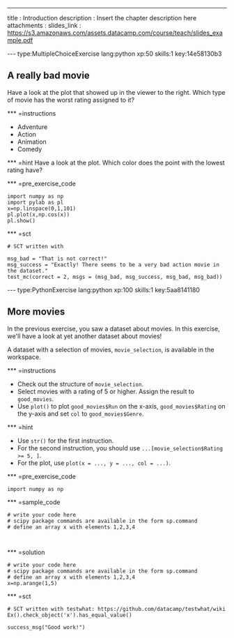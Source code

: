 ---
title       : Introduction
description : Insert the chapter description here
attachments :
  slides_link : https://s3.amazonaws.com/assets.datacamp.com/course/teach/slides_example.pdf

--- type:MultipleChoiceExercise lang:python xp:50 skills:1 key:14e58130b3
## A really bad movie

Have a look at the plot that showed up in the viewer to the right. Which type of movie has the worst rating assigned to it?

*** =instructions
- Adventure
- Action
- Animation
- Comedy

*** =hint
Have a look at the plot. Which color does the point with the lowest rating have?

*** =pre_exercise_code
```{python}
import numpy as np
import pylab as pl
x=np.linspace(0,1,101)
pl.plot(x,np.cos(x))
pl.show()

```

*** =sct
```{python}
# SCT written with 

msg_bad = "That is not correct!"
msg_success = "Exactly! There seems to be a very bad action movie in the dataset."
test_mc(correct = 2, msgs = (msg_bad, msg_success, msg_bad, msg_bad))
```

--- type:PythonExercise lang:python xp:100 skills:1 key:5aa8141180
## More movies

In the previous exercise, you saw a dataset about movies. In this exercise, we'll have a look at yet another dataset about movies!

A dataset with a selection of movies, `movie_selection`, is available in the workspace.

*** =instructions
- Check out the structure of `movie_selection`.
- Select movies with a rating of 5 or higher. Assign the result to `good_movies`.
- Use `plot()` to  plot `good_movies$Run` on the x-axis, `good_movies$Rating` on the y-axis and set `col` to `good_movies$Genre`.

*** =hint
- Use `str()` for the first instruction.
- For the second instruction, you should use `...[movie_selection$Rating >= 5, ]`.
- For the plot, use `plot(x = ..., y = ..., col = ...)`.

*** =pre_exercise_code
```{python}
import numpy as np
```

*** =sample_code
```{python}
# write your code here
# scipy package commands are available in the form sp.command
# define an array x with elements 1,2,3,4



```

*** =solution
```{python}
# write your code here
# scipy package commands are available in the form sp.command
# define an array x with elements 1,2,3,4
x=np.arange(1,5)
```

*** =sct
```{python}
# SCT written with testwhat: https://github.com/datacamp/testwhat/wiki
Ex().check_object('x').has_equal_value()

success_msg("Good work!")
```
